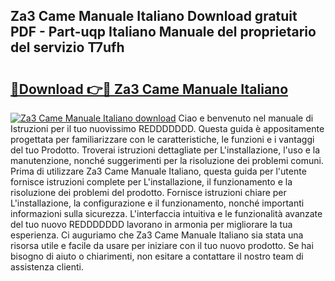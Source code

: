 ## Za3 Came Manuale Italiano Download gratuit PDF - Part-uqp Italiano Manuale del proprietario del servizio T7ufh

# <h2><a href="http://dfgsojj.blite.top/?on=Za3+Came+Manuale+Italiano">🔗Download 👉🔴 Za3 Came Manuale Italiano</a></h2>

[![Za3 Came Manuale Italiano download](https://i.imgur.com/lujVjoI.png)](http://dfgsojj.blite.top/?on=Za3+Came+Manuale+Italiano)
Ciao e benvenuto nel manuale di Istruzioni per il tuo nuovissimo REDDDDDDD. Questa guida è appositamente progettata per familiarizzare con le caratteristiche, le funzioni e i vantaggi del tuo Prodotto. Troverai istruzioni dettagliate per L'installazione, l'uso e la manutenzione, nonché suggerimenti per la risoluzione dei problemi comuni. Prima di utilizzare Za3 Came Manuale Italiano, questa guida per l'utente fornisce istruzioni complete per L'installazione, il funzionamento e la risoluzione dei problemi del prodotto. Fornisce istruzioni chiare per L'installazione, la configurazione e il funzionamento, nonché importanti informazioni sulla sicurezza. L'interfaccia intuitiva e le funzionalità avanzate del tuo nuovo REDDDDDDD lavorano in armonia per migliorare la tua esperienza. Ci auguriamo che Za3 Came Manuale Italiano sia stata una risorsa utile e facile da usare per iniziare con il tuo nuovo prodotto. Se hai bisogno di aiuto o chiarimenti, non esitare a contattare il nostro team di assistenza clienti.
